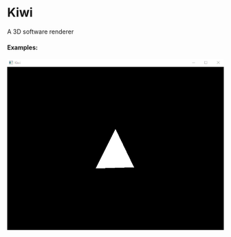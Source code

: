 # Kiwi
A 3D software renderer

#### Examples:
![alt tag](https://github.com/joakimthun/kiwi/blob/master/examples/triangle.gif)
